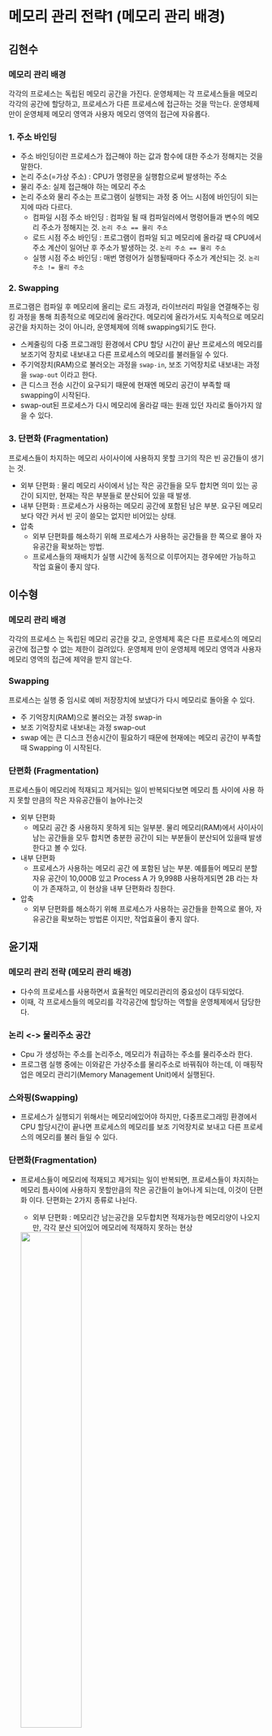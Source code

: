 # 메모리 관리 전략1 (메모리 관리 배경)

## 김현수

### 메모리 관리 배경

각각의 프로세스는 독립된 메모리 공간을 가진다.
운영체제는 각 프로세스들을 메모리 각각의 공간에 할당하고, 프로세스가 다른 프로세스에 접근하는 것을 막는다.
운영체제만이 운영체제 메모리 영역과 사용자 메모리 영역의 접근에 자유롭다.

### 1. 주소 바인딩
- 주소 바인딩이란 프로세스가 접근해야 하는 값과 함수에 대한 주소가 정해지는 것을 말한다.
- 논리 주소(=가상 주소) : CPU가 명령문을 실행함으로써 발생하는 주소
- 물리 주소: 실제 접근해야 하는 메모리 주소
- 논리 주소와 물리 주소는 프로그램이 실행되는 과정 중 어느 시점에 바인딩이 되는지에 따라 다르다.
	- 컴파일 시점 주소 바인딩 : 컴파일 될 때 컴파일러에서 명령어들과 변수의 메모리 주소가 정해지는 것. `논리 주소 == 물리 주소`
	- 로드 시점 주소 바인딩 : 프로그램이 컴파일 되고 메모리에 올라갈 때 CPU에서 주소 계산이 일어난 후 주소가 발생하는 것. `논리 주소 == 물리 주소`
	- 실행 시점 주소 바인딩 : 매번 명령어가 실행될때마다 주소가 계산되는 것. `논리 주소 != 물리 주소`
	
### 2. Swapping
프로그램은 컴파일 후 메모리에 올리는 로드 과정과, 라이브러리 파일을 연결해주는 링킹 과정을 통해 최종적으로 메모리에 올라간다. 메모리에 올라가서도 지속적으로 메모리 공간을 차지하는 것이 아니라, 운영체제에 의해 swapping되기도 한다.

- 스케줄링의 다중 프로그래밍 환경에서 CPU 할당 시간이 끝난 프로세스의 메모리를 보조기억 장치로 내보내고 다른 프로세스의 메모리를 불러들일 수 있다.
- 주기억장치(RAM)으로 불러오는 과정을 `swap-in`, 보조 기억장치로 내보내는 과정을 `swap-out` 이라고 한다.
- 큰 디스크 전송 시간이 요구되기 때문에 현재엔 메모리 공간이 부족할 때 swapping이 시작된다.
- swap-out된 프로세스가 다시 메모리에 올라갈 때는 원래 있던 자리로 돌아가지 않을 수 있다.

### 3. 단편화 (Fragmentation)

프로세스들이 차지하는 메모리 사이사이에 사용하지 못할 크기의 작은 빈 공간들이 생기는 것.

- 외부 단편화 : 물리 메모리 사이에서 남는 작은 공간들을 모두 합치면 의미 있는 공간이 되지만, 현재는 작은 부분들로 분산되어 있을 때 발생.
- 내부 단편화 : 프로세스가 사용하는 메모리 공간에 포함된 남은 부분. 요구된 메모리 보다 약간 커서 빈 곳이 쓸모는 없지만 비어있는 상태.
- 압축
  - 외부 단편화를 해소하기 위해 프로세스가 사용하는 공간들을 한 쪽으로 몰아 자유공간을 확보하는 방법. 
  - 프로세스들의 재배치가 실행 시간에 동적으로 이루어지는 경우에만 가능하고 작업 효율이 좋지 않다.


## 이수형

### 메모리 관리 배경

각각의 프로세스 는 독립된 메모리 공간을 갖고, 운영체제 혹은 다른 프로세스의 메모리 공간에 접근할 수 없는 제한이 걸려있다.
운영체제 만이 운영체제 메모리 영역과 사용자 메모리 영역의 접근에 제약을 받지 않는다.

### Swapping

프로세스는 실행 중 임시로 예비 저장장치에 보냈다가 다시 메모리로 돌아올 수 있다.

- 주 기억장치(RAM)으로 불러오는 과정 swap-in
- 보조 기억장치로 내보내는 과정 swap-out
- swap 에는 큰 디스크 전송시간이 필요하기 때문에 현재에는 메모리 공간이 부족할때 Swapping 이 시작된다.

### 단편화 (Fragmentation) 

프로세스들이 메모리에 적재되고 제거되는 일이 반복되다보면 메모리 틈 사이에 사용 하지 못할 만큼의 작은 자유공간들이 늘어나는것

- 외부 단편화
  - 메모리 공간 중 사용하지 못하게 되는 일부분. 물리 메모리(RAM)에서 사이사이 남는 공간들을 모두 합치면 충분한 공간이 되는 부분들이 분산되어 있을때 발생한다고 볼 수 있다.
- 내부 단편화
  - 프로세스가 사용하는 메모리 공간 에 포함된 남는 부분. 예를들어 메모리 분할 자유 공간이 10,000B 있고 Process A 가 9,998B 사용하게되면 2B 라는 차이 가 존재하고, 이 현상을 내부 단편화라 칭한다. 
- 압축 
  - 외부 단편화를 해소하기 위해 프로세스가 사용하는 공간들을 한쪽으로 몰아, 자유공간을 확보하는 방법론 이지만, 작업효율이 좋지 않다.

## 윤기재

### 메모리 관리 전략 (메모리 관리 배경)

- 다수의 프로세스를 사용하면서 효율적인 메모리관리의 중요성이 대두되었다.
- 이때, 각 프로세스들의 메모리를 각각공간에 할당하는 역할을 운영체제에서 담당한다.

### 논리 <-> 물리주소 공간

- Cpu 가 생성하는 주소를 논리주소, 메모리가 취급하는 주소를 물리주소라 한다.
- 프로그램 실행 중에는 이와같은 가상주소를 물리주소로 바꿔줘야 하는데, 이 매핑작업은 메모리 관리기(Memory Management Unit)에서 실행된다.

### 스와핑(Swapping)
- 프로세스가 실행되기 위해서는 메모리에있어야 하지만, 다중프로그래밍 환경에서  CPU 할당시간이 끝나면 프로세스의 메모리를 보조 기억장치로 보내고 다른 프로세스의 메모리를 불러 들일 수 있다.

### 단편화(Fragmentation)
- 프로세스들이 메모리에 적재되고 제거되는 일이 반복되면, 프로세스들이 차지하는 메모리 틈사이에 사용하지 못할만큼의 작은 공간들이 늘어나게 되는데, 이것이 단편화 이다. 단편화는 2가지 종류로 나뉜다.
    - 외부 단편화 : 메모리간 남는공간을 모두합치면 적재가능한 메모리양이 나오지만, 각각 분산 되어있어 메모리에 적재하지 못하는 현상
    <img src = "https://user-images.githubusercontent.com/37038119/135719424-19f53880-a80a-4957-8666-005ea66fe120.jpg" width="50%" height="50%">

    - 내부 단편화 : 프로세스사용간 메모리에 남는부분.
    <img src = "https://user-images.githubusercontent.com/37038119/135719427-8a20e08b-8009-44b1-9a91-9b2723011f64.jpg" width="30%" height="30%">



## 우지현

### 메모리 관리 배경

각각의 프로세스는 독립된 메모리 공간을 가지고, 운영체제 혹은 다른 프로세스의 메모리 공간에 접근할 수 있는 제한이 걸려있다. 단지, **운영체제**만이 운영체제 메모리 영역과 사용자 메모리 영역의 접근에 제약을 받지 않는다.

### 논리 vs 물리 주소 공간

![MMU](https://user-images.githubusercontent.com/37646197/119652673-61644b00-be61-11eb-858b-b7a04801f00e.PNG)

CPU가 생성하는 주소를 논리 주소(Logical Address), 메모리가 취급하는 주소를 물리 주소(Physical Address)라 한다. 프로그램 실행 중에는 이와 같은 가상 주소를 물리 주소로 바꿔줘야 하는데, 이 매핑 작업을 메모리 관리기(Memory Management Unit)에서 실행한다.

### Swapping (스와핑)

프로세스가 실행되기 위해서는 메모리에 있어야 하지만, 프로세스는 실행 중에 임시로 예비저장장치(backup store)에 내보내졌다가 실행을 계속하기 위해 다시 메모리로 돌아올 수 있다. 보통 예비저장장치는 속도가 빠른 디스크를 사용한다. 저장장치의 크기는 모든 사용자 메모리 이미지를 저장할 수 있을 정도로 커야하며, 메모리 이미지에 대한 직접 접근이 가능하다. 

![swapping 과정](https://mblogthumb-phinf.pstatic.net/MjAxOTA4MTdfMTQ5/MDAxNTY2MDA5ODc2OTEw.YPE34xyH7dWIO3zZ7RPZ069uGU44qV66o1MVaGZOOmYg.yt4Yrna18d_whYtB16j-5ThGV9fOZmNmOMhNzLhqHfgg.PNG.bisu1532/gfdsfdasda.PNG?type=w800)

- `swap in` : 원하는 프로세스를 주 기억장치(RAM)으로 불러오는 과정
- `swap out` : 현재 메모리에 적재된 프로세스들을 보조 기억장치로 내보내는 과정
- `swap`에는 큰 디스크 전송시간이 필요하기 때문에 현재에는 메모리 공간이 부족할 때 swapping이 시작된다.
- 상당한 Context-switching time이 발생한다.

### Fragmentation (단편화)

프로세스들이 메모리에 적재되고 제거되는 일이 반복되다 보면, 프로세스들이 차지하는 메모리 틈 사이에 사용하지 못할 만큼의 작은 자유공간들이 늘어나게 되는데, 이것이 **단편화**이다. 단편화는 외부 단편화와 내부 단편화로 나뉜다.

![Fragmentation](https://i.stack.imgur.com/dSWgj.gif)

- External Fragmentation(외부 단편화)
  - 메모리 공간 중 사용하지 못하게 되는 일부분
  - 물리 메모리(RAM)에서 사이사이 남는 공간들을 모두 합치면 충분한 공간이 되는 부분들이 분산되어 있을 때 발생한다고 볼 수 있다.
- Internal Fragmentation (내부 단편화)
  - 프로세스가 사용하는 메모리 공간에 포함된 남는 부분
  - 예를 들어 메모리 분할 자유 공간이 10,000B 있고 Process A가 9,9998B 사용하게 되면 2B라는 차이가 존재하고, 이 현상을 내부 단편화라 칭한다.

#### Compaction(압축)

![Compaction](https://exploringbits.com/wp-content/uploads/2021/01/Compaction-in-operating-system.png?ezimgfmt=ng:webp/ngcb3)

외부 단편화를 해소하기 위해 프로세스가 사용하는 공간들을 한쪽으로 몰아 자유공간을 확보하는 방법론이지만 작업효율이 좋지 않다.

